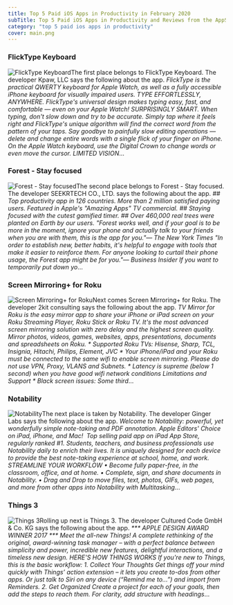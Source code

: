 ```yaml
---
title: Top 5 Paid iOS Apps in Productivity in February 2020
subTitle: Top 5 Paid iOS Apps in Productivity and Reviews from the AppStore in February 2020.
category: "top 5 paid ios apps in productivity"
cover: main.png
---
```


### FlickType Keyboard

![FlickType Keyboard](https://is4-ssl.mzstatic.com/image/thumb/Purple113/v4/3a/a1/59/3aa159b8-6a98-9322-0ce1-2b0ec0cd5752/AppIcon-0-0-1x_U007emarketing-0-0-0-7-0-0-sRGB-0-0-0-GLES2_U002c0-512MB-85-220-0-0.png/100x100bb.png)The first place belongs to FlickType Keyboard. The developer Kpaw, LLC says the following about the app. _FlickType is the practical QWERTY keyboard for Apple Watch, as well as a fully accessible iPhone keyboard for visually impaired users.  TYPE EFFORTLESSLY, ANYWHERE. FlickType's universal design makes typing easy, fast, and comfortable — even on your Apple Watch!  SURPRISINGLY SMART. When typing, don't slow down and try to be accurate. Simply tap where it feels right and FlickType's unique algorithm will find the correct word from the pattern of your taps. Say goodbye to painfully slow editing operations — delete and change entire words with a single flick of your finger on iPhone. On the Apple Watch keyboard, use the Digital Crown to change words or even move the cursor.  LIMITED VISION_...

### Forest - Stay focused

![Forest - Stay focused](https://is5-ssl.mzstatic.com/image/thumb/Purple114/v4/3f/86/f3/3f86f3d3-dc27-0a0f-64ac-2d136607ace6/AppIcon-0-0-1x_U007emarketing-0-0-0-7-0-0-sRGB-0-0-0-GLES2_U002c0-512MB-85-220-0-0.png/100x100bb.png)The second place belongs to Forest - Stay focused. The developer SEEKRTECH CO., LTD. says the following about the app. _## Top productivity app in 126 countries. More than 2 million satisfied paying users. Featured in Apple's "Amazing Apps" TV commercial. ## Staying focused with the cutest gamified timer.  ## Over 460,000 real trees were planted on Earth by our users.    "Forest works well, and if your goal is to be more in the moment, ignore your phone and actually talk to your friends when you are with them, this is the app for you."— The New York Times   "In order to establish new, better habits, it's helpful to engage with tools that make it easier to reinforce them. For anyone looking to curtail their phone usage, the Forest app might be for you."— Business Insider  If you want to temporarily put down yo_...

### Screen Mirroring+ for Roku

![Screen Mirroring+ for Roku](https://is4-ssl.mzstatic.com/image/thumb/Purple113/v4/33/ab/04/33ab042d-46f9-6c62-4fcf-23f5b89abffc/AppIcon-0-1x_U007emarketing-0-0-GLES2_U002c0-512MB-sRGB-0-0-0-85-220-0-0-0-6.png/100x100bb.png)Next comes Screen Mirroring+ for Roku. The developer 2kit consulting says the following about the app. _TV Mirror for Roku is the easy mirror app to share your iPhone or iPad screen on your Roku Streaming Player, Roku Stick or Roku TV. It's the most advanced screen mirroring solution with zero delay and the highest screen quality.  Mirror photos, videos, games, websites, apps, presentations, documents and spreadsheets on Roku.  * Supported Roku TVs: Hisense, Sharp, TCL, Insignia, Hitachi, Philips, Element, JVC  * Your iPhone/iPad and your Roku must be connected to the same wifi to enable screen mirroring. Please do not use VPN, Proxy, VLANS and Subnets.  * Latency is supreme (below 1 second) when you have good wifi network conditions   Limitations and Support  * Black screen issues: Some third_...

### Notability

![Notability](https://is3-ssl.mzstatic.com/image/thumb/Purple114/v4/0f/b3/55/0fb3555c-539c-ac85-c30b-873ac2519c69/AppIcon-0-0-1x_U007emarketing-0-0-0-7-0-0-sRGB-0-0-0-GLES2_U002c0-512MB-85-220-0-0.png/100x100bb.png)The next place is taken by Notability. The developer Ginger Labs says the following about the app. _Welcome to Notability: powerful, yet wonderfully simple note-taking and PDF annotation.  Apple Editors' Choice on iPad, iPhone, and Mac!  Top selling paid app on iPad App Store, regularly ranked #1.  Students, teachers, and business professionals use Notability daily to enrich their lives. It is uniquely designed for each device to provide the best note-taking experience at school, home, and work.   STREAMLINE YOUR WORKFLOW • Become fully paper-free, in the classroom, office, and at home. • Complete, sign, and share documents in Notability. • Drag and Drop to move files, text, photos, GIFs, web pages, and more from other apps into Notability with Multitasking_...

### Things 3

![Things 3](https://is3-ssl.mzstatic.com/image/thumb/Purple113/v4/5d/d0/89/5dd089b7-29ca-2694-a6c6-8a7a4b33fd98/AppIcon-0-0-1x_U007emarketing-0-0-0-7-0-0-sRGB-0-0-0-GLES2_U002c0-512MB-85-220-0-0.png/100x100bb.png)Rolling up next is Things 3. The developer Cultured Code GmbH & Co. KG says the following about the app. _*** APPLE DESIGN AWARD WINNER 2017 ***  Meet the all-new Things! A complete rethinking of the original, award-winning task manager – with a perfect balance between simplicity and power, incredible new features, delightful interactions, and a timeless new design.   HERE'S HOW THINGS WORKS  If you're new to Things, this is the basic workflow:  1. Collect Your Thoughts Get things off your mind quickly with Things’ action extension – it lets you create to-dos from other apps. Or just talk to Siri on any device (“Remind me to...”) and import from Reminders.  2. Get Organized Create a project for each of your goals, then add the steps to reach them. For clarity, add structure with headings_...

